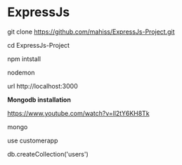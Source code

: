 # ExpressJs
git clone https://github.com/mahiss/ExpressJs-Project.git

cd ExpressJs-Project

npm intstall

nodemon

url http://localhost:3000


**Mongodb installation**

https://www.youtube.com/watch?v=ll2tY6KH8Tk

mongo

use customerapp

db.createCollection('users')